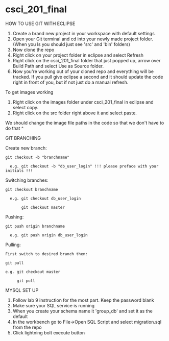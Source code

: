 csci_201_final
==============

HOW TO USE GIT WITH ECLIPSE

1. Create a brand new project in your workspace with default settings
2. Open your Git terminal and cd into your newly made project folder. (When you ls you should just see 'src' and 'bin' folders)
3. Now clone the repo
4. Right click on your project folder in eclipse and select Refresh
5. Right click on the csci_201_final folder that just popped up, arrow over Build Path and select Use as Source folder.
6. Now you're working out of your cloned repo and everything will be tracked. If you pull give eclipse a second and it should update the code right in front of you, but if not just do a manual refresh.

To get images working

1. Right click on the images folder under csci_201_final in eclipse and select copy.
2. Right click on the src folder right above it and select paste.


We should change the image file paths in the code so that we don't have to do that ^

GIT BRANCHING

  Create new branch:
  
    git checkout -b "branchname"
    
      e.g. git checkout -b "db_user_login" !!! please preface with your initials !!!
      
  Switching branches:
  
    git checkout branchname
    
      e.g. git checkout db_user_login
      
           git checkout master
           
  Pushing:
  
    git push origin branchname
    
      e.g. git push origin db_user_login
      
  Pulling:
  
    First switch to desired branch then:
    
    git pull
    
    e.g. git checkout master
    
         git pull


MYSQL SET UP

1. Follow lab 9 instruction for the most part. Keep the password blank
2. Make sure your SQL service is running
2. When you create your schema name it 'group_db' and set it as the default
3. In the workbench go to File->Open SQL Script and select migration.sql from the repo
4. Click lightning bolt execute button

